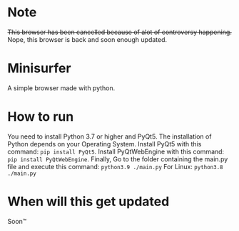 # Note
~~This browser has been cancelled because of alot of controversy happening.~~ Nope, this browser is back and soon enough updated.
# Minisurfer
A simple browser made with python. 
# How to run
You need to install Python 3.7 or higher and PyQt5.
The installation of Python depends on your Operating System.
Install PyQt5 with this command:
```pip install PyQt5```.
Install PyQtWebEngine with this command:
```pip install PyQtWebEngine```.
Finally, Go to the folder containing the main.py file and execute this command:
```python3.9 ./main.py```
For Linux:
```python3.8 ./main.py```
# When will this get updated
Soon™
